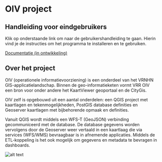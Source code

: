 # OIV project

## Handleiding voor eindgebruikers

Klik op onderstaande link om naar de gebruikershandleiding te gaan.
Hierin vind je de instructies om het programma te installeren en te gebruiken.

[Documentatie (in ontwikkeling)](https://rbouwer-gis.io/OIV-NHN/)

## Over het project

OIV (operationele informatievoorziening) is een onderdeel van het VRNHN GIS-applicatielandschap. Binnen de geo-informatieketen vormt VRR OIV een bron voor onder andere het KaartViewer geoportaal en de CityGis.  

OIV zelf is opgebouwd uit een aantal onderdelen: een QGIS project met kaartlagen en tekenmogelijkheden, PostGIS database definities en Geoserver kaartlagen met bijbehorende opmaak en definities. 

Vanuit QGIS wordt middels een WFS-T (GeoJSON) verbinding gecommuniceerd met de database. De database gegevens worden vervolgens door de Geoserver weer vertaald in een kaartlaag die via services (WFS/WMS) bevraagbaar is in afnemende applicaties. Middels de ETL-koppeling is het ook mogelijk om gegevens en metadata te bevragen in dashboards.

![alt text](./docs/assets/architectuur_geo.png "Architectuur geo")

